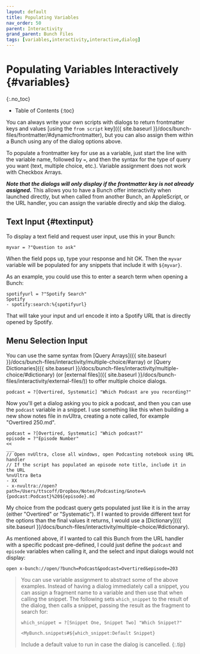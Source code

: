 ```yaml
---
layout: default
title: Populating Variables
nav_order: 50
parent: Interactivity
grand_parent: Bunch Files
tags: [variables,interactivity,interactive,dialog]
---
```

# Populating Variables Interactively {#variables}
{:.no_toc}

* Table of Contents
{:toc}

You can always write your own scripts with dialogs to return frontmatter keys and values [using the `from script` key]({{ site.baseurl }}/docs/bunch-files/frontmatter/#dynamicfrontmatter), but you can also assign them within a Bunch using any of the dialog options above.

To populate a frontmatter key for use as a variable, just start the line with the variable name, followed by `=`, and then the syntax for the type of query you want (text, multiple choice, etc.). Variable assignment does not work with Checkbox Arrays.

___Note that the dialogs will only display if the frontmatter key is not already assigned.___ This allows you to have a Bunch offer interactivity when launched directly, but when called from another Bunch, an AppleScript, or the URL handler, you can assign the variable directly and skip the dialog.

## Text Input {#textinput}

To display a text field and request user input, use this in your Bunch:

```bunch
myvar = ?"Question to ask"
```

When the field pops up, type your response and hit OK. Then the `myvar` variable will be populated for any snippets that include it with `${myvar}`.

As an example, you could use this to enter a search term when opening a Bunch:

```bunch
spotifyurl = ?"Spotify Search"
Spotify
- spotify:​search:%{spotifyurl}
```

That will take your input and url encode it into a Spotify URL that is directly opened by Spotify.

## Menu Selection Input

You can use the same syntax from [Query Arrays]({{ site.baseurl }}/docs/bunch-files/interactivity/multiple-choice/#array) or [Query Dictionaries]({{ site.baseurl }}/docs/bunch-files/interactivity/multiple-choice/#dictionary) (or [external files]({{ site.baseurl }}/docs/bunch-files/interactivity/external-files/)) to offer multiple choice dialogs.

```bunch
podcast = ?[Overtired, Systematic] "Which Podcast are you recording?"
```

Now you'll get a dialog asking you to pick a podcast, and then you can use the `podcast` variable in a snippet. I use something like this when building a new show notes file in nvUltra, creating a note called, for example "Overtired 250.md".

```bunch
podcast = ?[Overtired, Systematic] "Which podcast?"
episode = ?"Episode Number"
<<
___
// Open nvUltra, close all windows, open Podcasting notebook using URL handler
// If the script has populated an episode note title, include it in the URL
%nvUltra Beta
- XX
- x-nvultra:​//open?path=/Users/ttscoff/Dropbox/Notes/Podcasting/&note=%{podcast:Podcast}%20${episode}.md
```

My choice from the podcast query gets populated just like it is in the array (either "Overtired" or "Systematic"). If I wanted to provide different text for the options than the final values it returns, I would use a [Dictionary]({{ site.baseurl }}/docs/bunch-files/interactivity/multiple-choice/#dictionary).

As mentioned above, if I wanted to call this Bunch from the URL handler with a specific podcast pre-defined, I could just define the `podcast` and `episode` variables when calling it, and the select and input dialogs would not display:

    open x-bunch://open/?bunch=Podcast&podcast=Overtired&episode=203

> You can use variable assignment to abstract some of the above examples. Instead of having a dialog immediately call a snippet, you can assign a fragment name to a variable and then use that when calling the snippet. The following sets `which_snippet` to the result of the dialog, then calls a snippet, passing the result as the fragment to search for:
> 
> ```bunch
> which_snippet = ?[Snippet One, Snippet Two] "Which Snippet?"
>
> <MyBunch.snippets#${which_snippet:Default Snippet}
> ```
>
> Include a default value to run in case the dialog is cancelled.
{:.tip}
